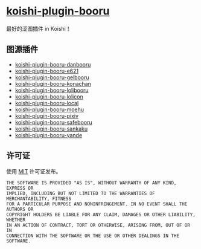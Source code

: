 # [koishi-plugin-booru](https://booru.koishi.chat)

最好的涩图插件 in Koishi！

## 图源插件

- [koishi-plugin-booru-danbooru](https://booru.koishi.chat/plugins/danbooru.html)
- [koishi-plugin-booru-e621](https://booru.koishi.chat/plugins/e621.html)
- [koishi-plugin-booru-gelbooru](https://booru.koishi.chat/plugins/gelbooru.html)
- [koishi-plugin-booru-konachan](https://booru.koishi.chat/plugins/konachan.html)
- [koishi-plugin-booru-lolibooru](https://booru.koishi.chat/plugins/lolibooru.html)
- [koishi-plugin-booru-lolicon](https://booru.koishi.chat/plugins/lolicon.html)
- [koishi-plugin-booru-local](https://booru.koishi.chat/plugins/local.html)
- [koishi-plugin-booru-moehu](https://booru.koishi.chat/plugins/moehu.html)
- [koishi-plugin-booru-pixiv](https://booru.koishi.chat/plugins/pixiv.html)
- [koishi-plugin-booru-safebooru](https://booru.koishi.chat/plugins/safebooru.html)
- [koishi-plugin-booru-sankaku](https://booru.koishi.chat/plugins/sankaku.html)
- [koishi-plugin-booru-yande](https://booru.koishi.chat/plugins/yande.html)

## 许可证

使用 [MIT](./LICENSE) 许可证发布。

```
THE SOFTWARE IS PROVIDED "AS IS", WITHOUT WARRANTY OF ANY KIND, EXPRESS OR
IMPLIED, INCLUDING BUT NOT LIMITED TO THE WARRANTIES OF MERCHANTABILITY, FITNESS
FOR A PARTICULAR PURPOSE AND NONINFRINGEMENT. IN NO EVENT SHALL THE AUTHORS OR
COPYRIGHT HOLDERS BE LIABLE FOR ANY CLAIM, DAMAGES OR OTHER LIABILITY, WHETHER
IN AN ACTION OF CONTRACT, TORT OR OTHERWISE, ARISING FROM, OUT OF OR IN
CONNECTION WITH THE SOFTWARE OR THE USE OR OTHER DEALINGS IN THE SOFTWARE.
```
